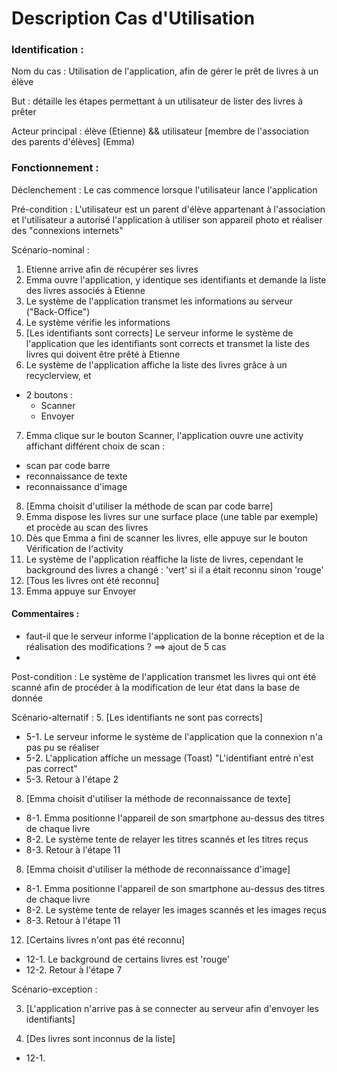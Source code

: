 # Description Cas d'Utilisation

### Identification :

Nom du cas : Utilisation de l'application, afin de gérer le prêt de livres à un élève

But : détaille les étapes permettant à un utilisateur de lister des livres à prêter

Acteur principal :  élève (Etienne) && utilisateur [membre de l'association des parents d'élèves] (Emma)

### Fonctionnement :

Déclenchement : Le cas commence lorsque l'utilisateur lance l'application

Pré-condition : L'utilisateur est un parent d'élève appartenant à l'association et l'utilisateur a autorisé l'application à utiliser son appareil photo et réaliser des "connexions internets"

Scénario-nominal :
1. Etienne arrive afin de récupérer ses livres
2. Emma ouvre l'application, y identique ses identifiants et demande la liste des livres associés à Etienne
3. Le système de l'application transmet les informations au serveur ("Back-Office")
4. Le système vérifie les informations
5. [Les identifiants sont corrects] Le serveur informe le système de l'application que les identifiants sont corrects et transmet la liste des livres qui doivent être prêté à Etienne
6. Le système de l'application affiche la liste des livres grâce à un recyclerview, et
- 2 boutons :
  * Scanner
  * Envoyer
7. Emma clique sur le bouton Scanner, l'application ouvre une activity affichant différent choix de scan :
  * scan par code barre
  * reconnaissance de texte
  * reconnaissance d'image
8. [Emma choisit d'utiliser la méthode de scan par code barre]
9. Emma dispose les livres sur une surface place (une table par exemple) et procède au scan des livres
10. Dès que Emma a fini de scanner les livres, elle appuye sur le bouton Vérification de l'activity
11. Le système de l'application réaffiche la liste de livres, cependant le background des livres a changé : 'vert' si il a était reconnu sinon 'rouge'
12. [Tous les livres ont été reconnu]
13. Emma appuye sur Envoyer

#### Commentaires :
- faut-il que le serveur informe l'application de la bonne réception et de la réalisation des modifications ? ==> ajout de 5 cas
-

Post-condition : Le système de l'application transmet les livres qui ont été scanné afin de procéder à la modification de leur état dans la base de donnée

Scénario-alternatif :
5. [Les identifiants ne sont pas corrects]
  * 5-1. Le serveur informe le système de l'application que la connexion n'a pas pu se réaliser
  * 5-2. L'application affiche un message (Toast) "L'identifiant entré n'est pas correct"
  * 5-3. Retour à l'étape 2

8. [Emma choisit d'utiliser la méthode de reconnaissance de texte]
  * 8-1. Emma positionne l'appareil de son smartphone au-dessus des titres de chaque livre
  * 8-2. Le système tente de relayer les titres scannés et les titres reçus
  * 8-3. Retour à l'étape 11

8. [Emma choisit d'utiliser la méthode de reconnaissance d'image]
  * 8-1. Emma positionne l'appareil de son smartphone au-dessus des titres de chaque livre
  * 8-2. Le système tente de relayer les images scannés et les images reçus
  * 8-3. Retour à l'étape 11

12. [Certains livres n'ont pas été reconnu]
  * 12-1. Le background de certains livres est 'rouge'
  * 12-2. Retour à l'étape 7

Scénario-exception :

3. [L'application n'arrive pas à se connecter au serveur afin d'envoyer les identifiants]

12. [Des livres sont inconnus de la liste]
  * 12-1.
